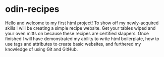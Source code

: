 # odin-recipes

Hello and welcome to my first html project! To show off my newly-acquired skills I will be creating a simple recipe website. Get your tables wiped and your oven mitts on because these recipes are certified slappers. Once finished I will have demonstrated my ability to write html boilerplate, how to use tags and attributes to create basic websites, and furthered my knowledge of using Git and GitHub.